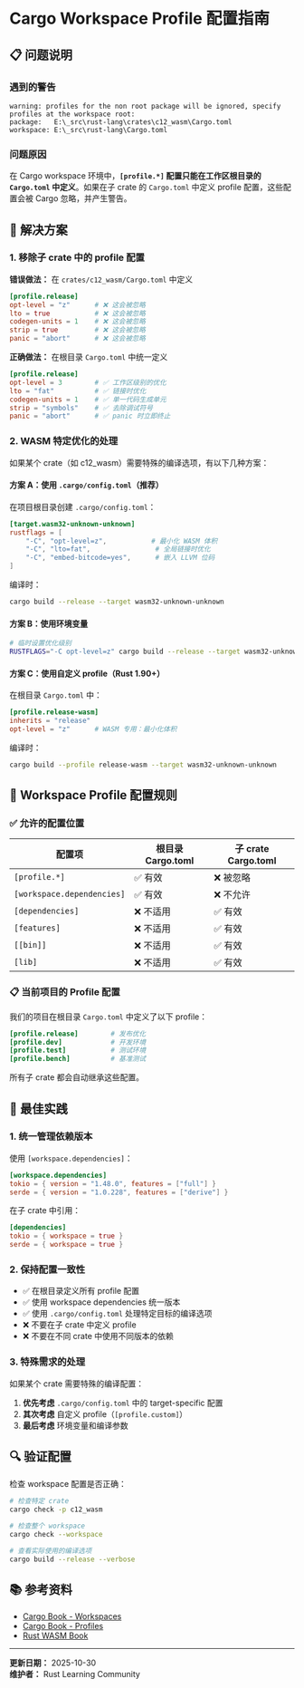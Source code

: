 # Cargo Workspace Profile 配置指南

## 📋 问题说明

### 遇到的警告

```
warning: profiles for the non root package will be ignored, specify profiles at the workspace root:
package:   E:\_src\rust-lang\crates\c12_wasm\Cargo.toml
workspace: E:\_src\rust-lang\Cargo.toml
```

### 问题原因

在 Cargo workspace 环境中，**`[profile.*]` 配置只能在工作区根目录的 `Cargo.toml` 中定义**。如果在子 crate 的 `Cargo.toml` 中定义 profile 配置，这些配置会被 Cargo 忽略，并产生警告。

## 🔧 解决方案

### 1. 移除子 crate 中的 profile 配置

**错误做法：** 在 `crates/c12_wasm/Cargo.toml` 中定义

```toml
[profile.release]
opt-level = "z"      # ❌ 这会被忽略
lto = true           # ❌ 这会被忽略
codegen-units = 1    # ❌ 这会被忽略
strip = true         # ❌ 这会被忽略
panic = "abort"      # ❌ 这会被忽略
```

**正确做法：** 在根目录 `Cargo.toml` 中统一定义

```toml
[profile.release]
opt-level = 3        # ✅ 工作区级别的优化
lto = "fat"          # ✅ 链接时优化
codegen-units = 1    # ✅ 单一代码生成单元
strip = "symbols"    # ✅ 去除调试符号
panic = "abort"      # ✅ panic 时立即终止
```

### 2. WASM 特定优化的处理

如果某个 crate（如 c12_wasm）需要特殊的编译选项，有以下几种方案：

#### 方案 A：使用 `.cargo/config.toml`（推荐）

在项目根目录创建 `.cargo/config.toml`：

```toml
[target.wasm32-unknown-unknown]
rustflags = [
    "-C", "opt-level=z",           # 最小化 WASM 体积
    "-C", "lto=fat",                # 全局链接时优化
    "-C", "embed-bitcode=yes",      # 嵌入 LLVM 位码
]
```

编译时：
```bash
cargo build --release --target wasm32-unknown-unknown
```

#### 方案 B：使用环境变量

```bash
# 临时设置优化级别
RUSTFLAGS="-C opt-level=z" cargo build --release --target wasm32-unknown-unknown
```

#### 方案 C：使用自定义 profile（Rust 1.90+）

在根目录 `Cargo.toml` 中：

```toml
[profile.release-wasm]
inherits = "release"
opt-level = "z"      # WASM 专用：最小化体积
```

编译时：
```bash
cargo build --profile release-wasm --target wasm32-unknown-unknown
```

## 📝 Workspace Profile 配置规则

### ✅ 允许的配置位置

| 配置项 | 根目录 Cargo.toml | 子 crate Cargo.toml |
|--------|-------------------|---------------------|
| `[profile.*]` | ✅ 有效 | ❌ 被忽略 |
| `[workspace.dependencies]` | ✅ 有效 | ❌ 不允许 |
| `[dependencies]` | ❌ 不适用 | ✅ 有效 |
| `[features]` | ❌ 不适用 | ✅ 有效 |
| `[[bin]]` | ❌ 不适用 | ✅ 有效 |
| `[lib]` | ❌ 不适用 | ✅ 有效 |

### 📋 当前项目的 Profile 配置

我们的项目在根目录 `Cargo.toml` 中定义了以下 profile：

```toml
[profile.release]        # 发布优化
[profile.dev]            # 开发环境
[profile.test]           # 测试环境
[profile.bench]          # 基准测试
```

所有子 crate 都会自动继承这些配置。

## 🎯 最佳实践

### 1. 统一管理依赖版本

使用 `[workspace.dependencies]`：

```toml
[workspace.dependencies]
tokio = { version = "1.48.0", features = ["full"] }
serde = { version = "1.0.228", features = ["derive"] }
```

在子 crate 中引用：

```toml
[dependencies]
tokio = { workspace = true }
serde = { workspace = true }
```

### 2. 保持配置一致性

- ✅ 在根目录定义所有 profile 配置
- ✅ 使用 workspace dependencies 统一版本
- ✅ 使用 `.cargo/config.toml` 处理特定目标的编译选项
- ❌ 不要在子 crate 中定义 profile
- ❌ 不要在不同 crate 中使用不同版本的依赖

### 3. 特殊需求的处理

如果某个 crate 需要特殊的编译配置：

1. **优先考虑** `.cargo/config.toml` 中的 target-specific 配置
2. **其次考虑** 自定义 profile（`[profile.custom]`）
3. **最后考虑** 环境变量和编译参数

## 🔍 验证配置

检查 workspace 配置是否正确：

```bash
# 检查特定 crate
cargo check -p c12_wasm

# 检查整个 workspace
cargo check --workspace

# 查看实际使用的编译选项
cargo build --release --verbose
```

## 📚 参考资料

- [Cargo Book - Workspaces](https://doc.rust-lang.org/cargo/reference/workspaces.html)
- [Cargo Book - Profiles](https://doc.rust-lang.org/cargo/reference/profiles.html)
- [Rust WASM Book](https://rustwasm.github.io/docs/book/)

---

**更新日期：** 2025-10-30  
**维护者：** Rust Learning Community

